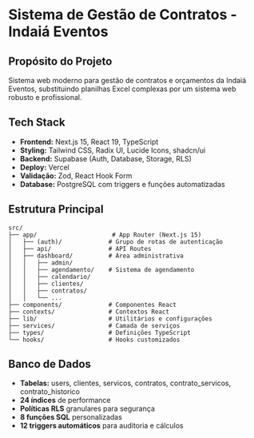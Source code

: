 # Sistema de Gestão de Contratos - Indaiá Eventos

## Propósito do Projeto
Sistema web moderno para gestão de contratos e orçamentos da Indaiá Eventos, substituindo planilhas Excel complexas por um sistema web robusto e profissional.

## Tech Stack
- **Frontend:** Next.js 15, React 19, TypeScript
- **Styling:** Tailwind CSS, Radix UI, Lucide Icons, shadcn/ui
- **Backend:** Supabase (Auth, Database, Storage, RLS)
- **Deploy:** Vercel
- **Validação:** Zod, React Hook Form
- **Database:** PostgreSQL com triggers e funções automatizadas

## Estrutura Principal
```
src/
├── app/                     # App Router (Next.js 15)
│   ├── (auth)/             # Grupo de rotas de autenticação
│   ├── api/                # API Routes
│   ├── dashboard/          # Área administrativa
│   │   ├── admin/
│   │   ├── agendamento/    # Sistema de agendamento
│   │   ├── calendario/
│   │   ├── clientes/
│   │   ├── contratos/
│   │   └── ...
├── components/             # Componentes React
├── contexts/               # Contextos React
├── lib/                    # Utilitários e configurações
├── services/               # Camada de serviços
├── types/                  # Definições TypeScript
└── hooks/                  # Hooks customizados
```

## Banco de Dados
- **Tabelas:** users, clientes, servicos, contratos, contrato_servicos, contrato_historico
- **24 índices** de performance
- **Políticas RLS** granulares para segurança
- **8 funções SQL** personalizadas
- **12 triggers automáticos** para auditoria e cálculos